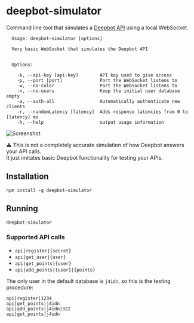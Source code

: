 # deepbot-simulator

Command line tool that simulates a [Deepbot API](https://github.com/DeepBot-API/client-websocket) using a local WebSocket.

```
  Usage: deepbot-simulator [options]

  Very basic WebSocket that simulates the Deepbot API


  Options:

    -k, --api-key [api-key]        API key used to give access
    -p, --port [port]              Port the WebSocket listens to
    -w, --no-color                 Port the WebSocket listens to
    -n, --no-users                 Keep the initial user database empty
    -a, --auth-all                 Automatically authenticate new clients
    -r, --randomLatency [latency]  Adds response latencies from 0 to [latency] ms
    -h, --help                     output usage information
```

![Screenshot](http://i.imgur.com/JRn1Xce.png)

:warning: This is not a completely accurate simulation of how Deepbot answers your API calls.  
It just imitates basic Deepbot functionality for testing your APIs.

## Installation

```
npm install -g deepbot-simulator
```

## Running

```
deepbot-simulator
```

### Supported API calls

- `api|register|{secret}`
- `api|get_user|{user}`
- `api|get_points|{user}`
- `api|add_points|{user}|{points}`

The only user in the default database is `j4idn`, so this is the testing procedure:

```
api|register|1234
api|get_points|j4idn
api|add_points|j4idn|322
api|get_points|j4idn
```